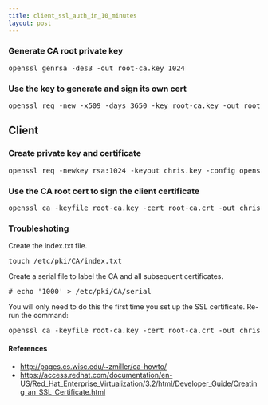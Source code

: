 ```yaml
---
title: client_ssl_auth_in_10_minutes
layout: post
---
```


### Generate CA root private key

<pre>
openssl genrsa -des3 -out root-ca.key 1024
</pre>

### Use the key to generate and sign its own cert

<pre>
openssl req -new -x509 -days 3650 -key root-ca.key -out root-ca.crt -config openssl.cnf 
</pre>

## Client

### Create private key and certificate

<pre>
openssl req -newkey rsa:1024 -keyout chris.key -config openssl.cnf -out chris.csr
</pre>

### Use the CA root cert to sign the client certificate

<pre>
openssl ca -keyfile root-ca.key -cert root-ca.crt -out chris.crt -infiles chris.csr
</pre>


### Troubleshoting 

Create the index.txt file.

<pre>
touch /etc/pki/CA/index.txt
</pre>

Create a serial file to label the CA and all subsequent certificates.

<pre>
# echo '1000' > /etc/pki/CA/serial
</pre>

You will only need to do this the first time you set up the SSL certificate. Re-run the command:

<pre>
openssl ca -keyfile root-ca.key -cert root-ca.crt -out chris.crt -infiles chris.csr
</pre>


#### References

- http://pages.cs.wisc.edu/~zmiller/ca-howto/
- https://access.redhat.com/documentation/en-US/Red_Hat_Enterprise_Virtualization/3.2/html/Developer_Guide/Creating_an_SSL_Certificate.html
